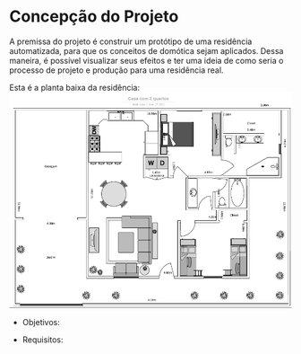 # Concepção do Projeto

A premissa do projeto é construir um protótipo de uma residência automatizada, para que os conceitos de domótica sejam aplicados. Dessa maneira, é possível visualizar seus efeitos e ter uma ideia de como seria o processo de projeto e produção para uma residência real.

Esta é a planta baixa da residência:
![Planta baixa](./figuras/plantabaixa.PNG)

* Objetivos:

* Requisitos:





